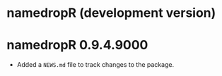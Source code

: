 # namedropR (development version)

# namedropR 0.9.4.9000

* Added a `NEWS.md` file to track changes to the package.
